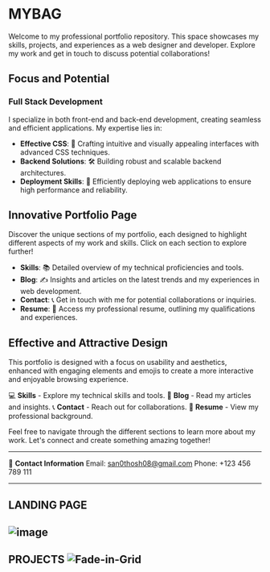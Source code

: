 # **MYBAG**

Welcome to my professional portfolio repository. This space showcases my skills, projects, and experiences as a web designer and developer. Explore my work and get in touch to discuss potential collaborations!

## **Focus and Potential**

### Full Stack Development
I specialize in both front-end and back-end development, creating seamless and efficient applications. My expertise lies in:
- **Effective CSS**: 🎨 Crafting intuitive and visually appealing interfaces with advanced CSS techniques.
- **Backend Solutions**: 🛠️ Building robust and scalable backend architectures.
- **Deployment Skills**: 🚀 Efficiently deploying web applications to ensure high performance and reliability.

## **Innovative Portfolio Page**

Discover the unique sections of my portfolio, each designed to highlight different aspects of my work and skills. Click on each section to explore further!

- **Skills**: 📚 Detailed overview of my technical proficiencies and tools.
- **Blog**: ✍️ Insights and articles on the latest trends and my experiences in web development.
- **Contact**: 📞 Get in touch with me for potential collaborations or inquiries.
- **Resume**: 📄 Access my professional resume, outlining my qualifications and experiences.

## **Effective and Attractive Design**

This portfolio is designed with a focus on usability and aesthetics, enhanced with engaging elements and emojis to create a more interactive and enjoyable browsing experience. 

💻 **Skills** - Explore my technical skills and tools.
📝 **Blog** - Read my articles and insights.
📞 **Contact** - Reach out for collaborations.
📄 **Resume** - View my professional background.

Feel free to navigate through the different sections to learn more about my work. Let's connect and create something amazing together!

------------------------------------------------------------------------------------------------------------------------------------------


📧 **Contact Information**
Email: san0thosh08@gmail.com
Phone: +123 456 789 111

------------------------------------------------------------------------------------------------------------------------------------------------
**LANDING PAGE**
---------------------------------------------------------------------------------------------------
![image](https://github.com/santhosh801/PORTFOLIO/assets/146916164/f8deacc4-6cac-4cc3-b51d-dc3417fc7187)
------------------------------------------------------------------------------------------------------
**PROJECTS**
![Fade-in-Grid](https://github.com/santhosh801/PORTFOLIO/assets/146916164/3ccb0ecf-96ad-414a-8106-bd8c12541a51)
---------------------------------------------------------------------------------------------------



